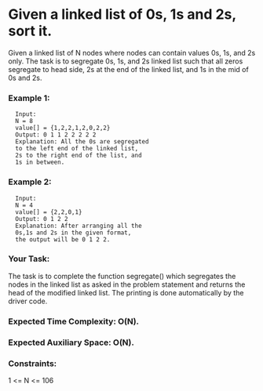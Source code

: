 # Given a linked list of 0s, 1s and 2s, sort it.

Given a linked list of N nodes where nodes can contain values 0s, 1s, and 2s only. The task is to segregate 0s, 1s, and 2s linked list such that all zeros segregate to head side, 2s at the end of the linked list, and 1s in the mid of 0s and 2s.

### Example 1:

      Input:
      N = 8
      value[] = {1,2,2,1,2,0,2,2}
      Output: 0 1 1 2 2 2 2 2
      Explanation: All the 0s are segregated
      to the left end of the linked list,
      2s to the right end of the list, and
      1s in between.

### Example 2:

      Input:
      N = 4
      value[] = {2,2,0,1}
      Output: 0 1 2 2
      Explanation: After arranging all the
      0s,1s and 2s in the given format,
      the output will be 0 1 2 2.

      
### Your Task:
The task is to complete the function segregate() which segregates the nodes in the linked list as asked in the problem statement and returns the head of the modified linked list. The printing is done automatically by the driver code.

### Expected Time Complexity: O(N).
### Expected Auxiliary Space: O(N).

### Constraints:
1 <= N <= 106
